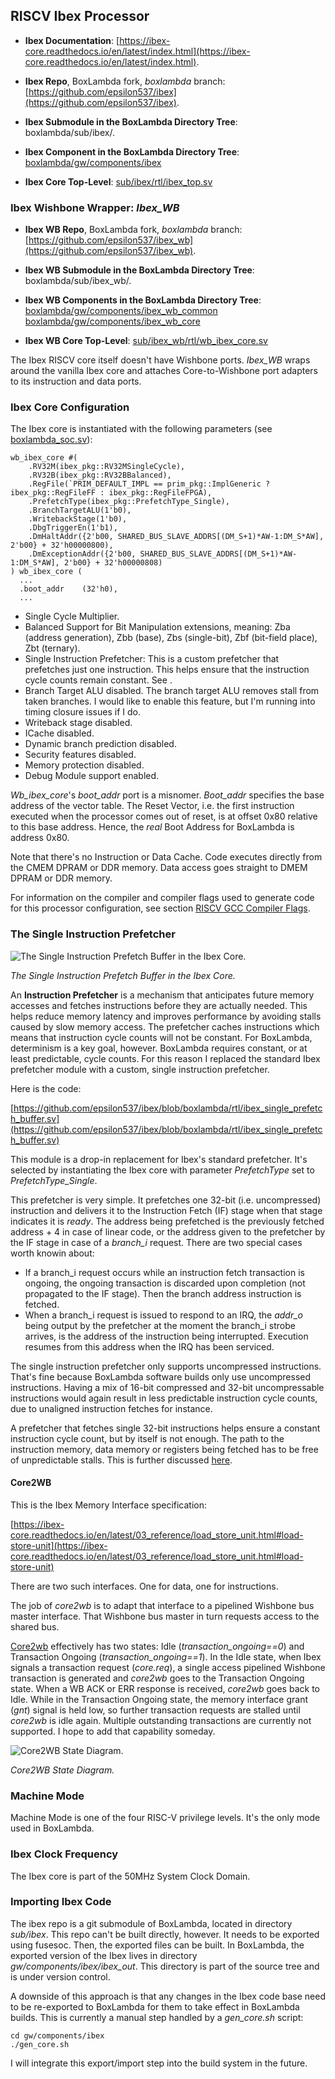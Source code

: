 ## RISCV Ibex Processor

- **Ibex Documentation**: [https://ibex-core.readthedocs.io/en/latest/index.html](https://ibex-core.readthedocs.io/en/latest/index.html).

- **Ibex Repo**, BoxLambda fork, *boxlambda* branch:
  [https://github.com/epsilon537/ibex](https://github.com/epsilon537/ibex).

- **Ibex Submodule in the BoxLambda Directory Tree**:
  boxlambda/sub/ibex/.

- **Ibex Component in the BoxLambda Directory Tree**:
  [boxlambda/gw/components/ibex](https://github.com/epsilon537/boxlambda/tree/master/gw/components/ibex)

- **Ibex Core Top-Level**:
[sub/ibex/rtl/ibex_top.sv](https://github.com/epsilon537/ibex/blob/acdf41b2bf3ed2f33ed5c29e65c1625d22e4aab5/rtl/ibex_top.sv)

### Ibex Wishbone Wrapper: *Ibex_WB*

- **Ibex WB Repo**, BoxLambda fork, *boxlambda* branch:
  [https://github.com/epsilon537/ibex_wb](https://github.com/epsilon537/ibex_wb).

- **Ibex WB Submodule in the BoxLambda Directory Tree**:
  boxlambda/sub/ibex_wb/.

- **Ibex WB Components in the BoxLambda Directory Tree**:
  [boxlambda/gw/components/ibex_wb_common](https://github.com/epsilon537/boxlambda/tree/master/gw/components/ibex_wb_common)
  [boxlambda/gw/components/ibex_wb_core](https://github.com/epsilon537/boxlambda/tree/master/gw/components/ibex_wb_core)

- **Ibex WB Core Top-Level**:
[sub/ibex_wb/rtl/wb_ibex_core.sv](https://github.com/epsilon537/ibex_wb/blob/87a97e38f3cf15bee80eb69bfa82166c00842b1e/rtl/wb_ibex_core.sv)

The Ibex RISCV core itself doesn't have Wishbone ports. *Ibex_WB* wraps around the vanilla Ibex core and attaches Core-to-Wishbone port adapters to its instruction and data ports.

### Ibex Core Configuration

The Ibex core is instantiated with the following parameters (see [boxlambda_soc.sv](https://github.com/epsilon537/boxlambda/blob/master/gw/components/boxlambda_soc/rtl/boxlambda_soc.sv)):

```
wb_ibex_core #(
    .RV32M(ibex_pkg::RV32MSingleCycle),
    .RV32B(ibex_pkg::RV32BBalanced),
    .RegFile(`PRIM_DEFAULT_IMPL == prim_pkg::ImplGeneric ? ibex_pkg::RegFileFF : ibex_pkg::RegFileFPGA),
    .PrefetchType(ibex_pkg::PrefetchType_Single),
    .BranchTargetALU(1'b0),
    .WritebackStage(1'b0),
    .DbgTriggerEn(1'b1),
    .DmHaltAddr({2'b00, SHARED_BUS_SLAVE_ADDRS[(DM_S+1)*AW-1:DM_S*AW], 2'b00} + 32'h00000800),
    .DmExceptionAddr({2'b00, SHARED_BUS_SLAVE_ADDRS[(DM_S+1)*AW-1:DM_S*AW], 2'b00} + 32'h00000808)
) wb_ibex_core (
  ...
  .boot_addr    (32'h0),
  ...
```

- Single Cycle Multiplier.
- Balanced Support for Bit Manipulation extensions, meaning: Zba (address generation), Zbb (base), Zbs (single-bit), Zbf (bit-field place), Zbt (ternary).
- Single Instruction Prefetcher: This is a custom prefetcher that prefetches just one instruction. This helps ensure that the instruction cycle counts remain constant. See []().
- Branch Target ALU disabled. The branch target ALU removes stall from taken branches. I would like to enable this feature, but I'm running into timing closure issues if I do.
- Writeback stage disabled.
- ICache disabled.
- Dynamic branch prediction disabled.
- Security features disabled.
- Memory protection disabled.
- Debug Module support enabled.

*Wb_ibex_core*'s *boot_addr* port is a misnomer. *Boot_addr* specifies the base address of the vector table. The Reset Vector, i.e. the first instruction executed when the processor comes out of reset, is at offset 0x80 relative to this base address. Hence, the *real* Boot Address for BoxLambda is address 0x80.

Note that there's no Instruction or Data Cache. Code executes directly from the CMEM DPRAM or DDR memory. Data access goes straight to DMEM DPRAM or DDR memory.

For information on the compiler and compiler flags used to generate code for this processor configuration, see section [RISCV GCC Compiler Flags](build_sys_building_sw.md#riscv-gcc-compiler-flags).

### The Single Instruction Prefetcher

![The Single Instruction Prefetch Buffer in the Ibex Core.](assets/ibex_single_prefetch_buffer.png)

*The Single Instruction Prefetch Buffer in the Ibex Core.*

An **Instruction Prefetcher** is a mechanism that anticipates future memory accesses and fetches instructions before they are actually needed. This helps reduce memory latency and improves performance by avoiding stalls caused by slow memory access. The prefetcher caches instructions which means that instruction cycle counts will not be constant. For BoxLambda, determinism is a key goal, however. BoxLambda requires constant, or at least predictable, cycle counts. For this reason I replaced the standard Ibex prefetcher module with a custom, single instruction prefetcher.

Here is the code:

[https://github.com/epsilon537/ibex/blob/boxlambda/rtl/ibex_single_prefetch_buffer.sv](https://github.com/epsilon537/ibex/blob/boxlambda/rtl/ibex_single_prefetch_buffer.sv)

This module is a drop-in replacement for Ibex's standard prefetcher. It's selected by instantiating the Ibex core with parameter *PrefetchType* set to *PrefetchType_Single*.

This prefetcher is very simple. It prefetches one 32-bit (i.e. uncompressed) instruction and delivers it to the Instruction Fetch (IF) stage when that stage indicates it is *ready*. The address being prefetched is the previously fetched address + 4 in case of linear code, or the address given to the prefetcher by the IF stage in case of a *branch_i* request. There are two special cases worth knowin about:

- If a branch_i request occurs while an instruction fetch transaction is ongoing, the ongoing transaction is discarded upon completion (not propagated to the IF stage). Then the branch address instruction is fetched.
- When a branch_i request is issued to respond to an IRQ, the *addr_o* being output by the prefetcher at the moment the branch_i strobe arrives, is the address of the instruction being interrupted. Execution resumes from this address when the IRQ has been serviced.

The single instruction prefetcher only supports uncompressed instructions. That's fine because BoxLambda software builds only use uncompressed instructions. Having a mix of 16-bit compressed and 32-bit uncompressable instructions would again result in less predictable instruction cycle counts, due to unaligned instruction fetches for instance.

A prefetcher that fetches single 32-bit instructions helps ensure a constant instruction cycle count, but by itself is not enough. The path to the instruction memory, data memory or registers being fetched has to be free of unpredictable stalls. This is further discussed [here]().

#### Core2WB

This is the Ibex Memory Interface specification:

[https://ibex-core.readthedocs.io/en/latest/03_reference/load_store_unit.html#load-store-unit](https://ibex-core.readthedocs.io/en/latest/03_reference/load_store_unit.html#load-store-unit)

There are two such interfaces. One for data, one for instructions.

The job of *core2wb* is to adapt that interface to a pipelined Wishbone bus master interface. That Wishbone bus master in turn requests access to the shared bus.

[Core2wb](https://github.com/epsilon537/ibex_wb/blob/boxlambda/rtl/core2wb.sv) effectively has two states: Idle (*transaction_ongoing==0*) and Transaction Ongoing (*transaction_ongoing==1*). In the Idle state, when Ibex signals a transaction request (*core.req*), a single access pipelined Wishbone transaction is generated and *core2wb* goes to the Transaction Ongoing state. When a WB ACK or ERR response is received, *core2wb* goes back to Idle. While in the Transaction Ongoing state, the memory interface grant (*gnt*) signal is held low, so further transaction requests are stalled until *core2wb* is idle again.
Multiple outstanding transactions are currently not supported. I hope to add that capability someday.

![Core2WB State Diagram.](assets/core2wb_fsm_new.png)

*Core2WB State Diagram.*

### Machine Mode

Machine Mode is one of the four RISC-V privilege levels. It's the only mode used in BoxLambda.

### Ibex Clock Frequency

The Ibex core is part of the 50MHz System Clock Domain.

### Importing Ibex Code

The ibex repo is a git submodule of BoxLambda, located in directory *sub/ibex*. This repo can't be built directly, however. It needs to be exported using fusesoc. Then, the exported files can be built.
In BoxLambda, the exported version of the Ibex lives in directory *gw/components/ibex/ibex_out*. This directory is part of the source tree and is under version control.

A downside of this approach is that any changes in the Ibex code base need to be re-exported to BoxLambda for them to take effect in BoxLambda builds. This is currently a manual step handled by a *gen_core.sh* script:

```
cd gw/components/ibex
./gen_core.sh
```

I will integrate this export/import step into the build system in the future.
